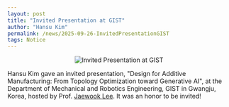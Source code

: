 ```yaml
---
layout: post
title: "Invited Presentation at GIST"
author: "Hansu Kim"
permalink: /news/2025-09-26-InvitedPresentationGIST
tags: Notice
---
```

   
<div style="display: flex; justify-content: center;">
  <img src="https://github.com/user-attachments/assets/2fe50bd6-a8e3-494c-80c0-787e986bc9a3" 
       alt="Invited Presentation at GIST"
       style="max-width: 100%; height: auto; width: auto; max-height: 50vh; object-fit: contain;">
</div>   
   
Hansu Kim gave an invited presentation, "Design for Additive Manufacturing: From Topology Optimization toward Generative AI", at the Department of Mechanical and Robotics Engineering, GIST in Gwangju, Korea, hosted by Prof. [Jaewook Lee](https://scholar.google.com/citations?hl=en&user=KQUeilgAAAAJ). It was an honor to be invited!   

